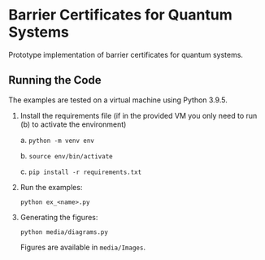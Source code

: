 # Barrier Certificates for Quantum Systems

Prototype implementation of barrier certificates for quantum systems.

## Running the Code

The examples are tested on a virtual machine using Python 3.9.5.

1. Install the requirements file (if in the provided VM you only need to run (b) to activate the environment)

    a. ```python -m venv env```

    b. ```source env/bin/activate```

    c. ```pip install -r requirements.txt```
    
2. Run the examples:

    ```python ex_<name>.py``` 

3. Generating the figures:
    
    ```python media/diagrams.py```

    Figures are available in ```media/Images```.